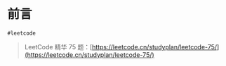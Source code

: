 
# 前言

`#leetcode` 

>  LeetCode 精华 75 题：[https://leetcode.cn/studyplan/leetcode-75/](https://leetcode.cn/studyplan/leetcode-75/)

